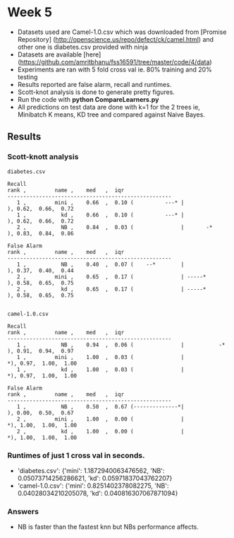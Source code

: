 # Week 5
- Datasets used are Camel-1.0.csv which was downloaded from [Promise Repository] (http://openscience.us/repo/defect/ck/camel.html) and other one is diabetes.csv provided with ninja
- Datasets are available [here] (https://github.com/amritbhanu/fss16591/tree/master/code/4/data)
- Experiments are ran with 5 fold cross val ie. 80% training and 20% testing
- Results reported are false alarm, recall and runtimes.
- Scott-knot analysis is done to generate pretty figures.
- Run the code with **python CompareLearners.py**
- All predictions on test data are done with k=1 for the 2 trees ie, Minibatch K means, KD tree and compared against Naive Bayes.
## Results

### Scott-knott analysis
```
diabetes.csv

Recall
rank ,         name ,    med   ,  iqr 
----------------------------------------------------
   1 ,         mini ,    0.66  ,  0.10 (          ---* |              ), 0.62,  0.66,  0.72
   1 ,           kd ,    0.66  ,  0.10 (          ---* |              ), 0.62,  0.66,  0.72
   2 ,           NB ,    0.84  ,  0.03 (               |       -*     ), 0.83,  0.84,  0.86

False Alarm
rank ,         name ,    med   ,  iqr 
----------------------------------------------------
   1 ,           NB ,    0.40  ,  0.07 (    --*        |              ), 0.37,  0.40,  0.44
   2 ,         mini ,    0.65  ,  0.17 (               | -----*       ), 0.58,  0.65,  0.75
   2 ,           kd ,    0.65  ,  0.17 (               | -----*       ), 0.58,  0.65,  0.75


camel-1.0.csv

Recall
rank ,         name ,    med   ,  iqr 
----------------------------------------------------
   1 ,           NB ,    0.94  ,  0.06 (               |           -* ), 0.91,  0.94,  0.97
   1 ,         mini ,    1.00  ,  0.03 (               |             *), 0.97,  1.00,  1.00
   1 ,           kd ,    1.00  ,  0.03 (               |             *), 0.97,  1.00,  1.00
   
False Alarm
rank ,         name ,    med   ,  iqr 
----------------------------------------------------
   1 ,           NB ,    0.50  ,  0.67 (--------------*|              ), 0.00,  0.50,  0.67
   2 ,         mini ,    1.00  ,  0.00 (               |             *), 1.00,  1.00,  1.00
   2 ,           kd ,    1.00  ,  0.00 (               |             *), 1.00,  1.00,  1.00

```

### Runtimes of just 1 cross val in seconds.
- 'diabetes.csv': {'mini': 1.1872940063476562, 'NB': 0.05073714256286621, 'kd': 0.05971837043762207}
- 'camel-1.0.csv': {'mini': 0.8251402378082275, 'NB': 0.04028034210205078, 'kd': 0.040816307067871094}

### Answers
- NB is faster than the fastest knn but NBs performance affects.